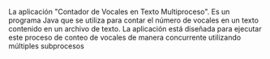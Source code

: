 
La aplicación "Contador de Vocales en Texto Multiproceso".
Es un programa Java que se utiliza para contar el número de vocales en un texto contenido en un archivo de texto. 
La aplicación está diseñada para ejecutar este proceso de conteo de vocales de manera concurrente utilizando múltiples subprocesos
